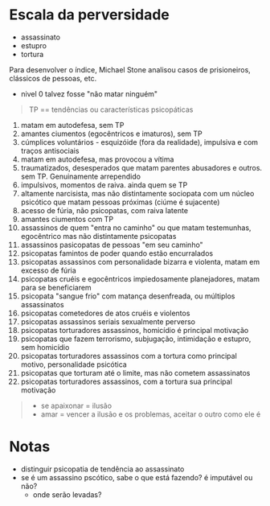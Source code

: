 # Escala da perversidade
- assassinato
- estupro
- tortura


Para desenvolver o índice, Michael Stone analisou casos de prisioneiros, clássicos de pessoas, etc. 
- nivel 0 talvez fosse "não matar ninguém"

> TP == tendências ou características psicopáticas

1. matam em autodefesa, sem TP
2. amantes ciumentos (egocêntricos e imaturos), sem TP
3. cúmplices voluntários - esquizóide (fora da realidade), impulsiva e com traços antisociais
4. matam em autodefesa, mas provocou a vítima
5. traumatizados, desesperados que matam parentes abusadores e outros. sem TP. Genuinamente arrependido
6. impulsivos, momentos de raiva. ainda quem se TP
7. altamente narcisista, mas não distintamente sociopata com um núcleo psicótico que matam pessoas próximas (ciúme é sujacente)
8. acesso de fúria, não psicopatas, com raiva latente
9. amantes ciumentos com TP
10. assassinos de quem "entra no caminho" ou que matam testemunhas, egocêntrico mas não distintamente psicopatas
11. assassinos pasicopatas de pessoas "em seu caminho"
12. psicopatas famintos de poder quando estão encurralados
13. psicopatas assassinos com personalidade bizarra e violenta, matam em excesso de fúria
14. psicopatas cruéis e egocêntricos impiedosamente planejadores, matam para se beneficiarem
15. psicopata "sangue frio" com matança desenfreada, ou múltiplos assassinatos
16. psicopatas cometedores de atos cruéis e violentos
17. psicopatas assassinos seriais sexualmente perverso
18. psicopatas torturadores assassinos, homicídio é principal motivação
19. psicopatas que fazem terrorismo, subjugação, intimidação e estupro, sem homicídio
20. psicopatas torturadores assassinos com a tortura como principal motivo, personalidade psicótica
21. psicopatas que torturam até o limite, mas não cometem assassinatos
22. psicopatas torturadores assassinos, com a tortura sua principal motivação


> - se apaixonar = ilusão
> - amar = vencer a ilusão e os problemas, aceitar o outro como ele é

# Notas
- distinguir psicopatia de tendência ao assassinato
- se é um assassino pscótico, sabe o que está fazendo? é imputável ou não?
  - onde serão levadas?
